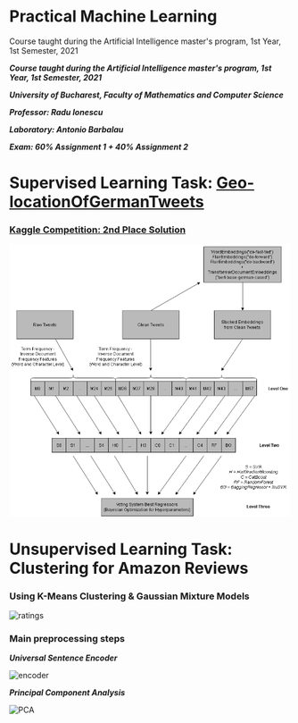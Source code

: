 # Practical Machine Learning
Course taught during the Artificial Intelligence master's program, 1st Year, 1st Semester, 2021 

***Course taught during the Artificial Intelligence master's program, 1st Year, 1st Semester, 2021***

***University of Bucharest, Faculty of Mathematics and Computer Science***

***Professor: Radu Ionescu***

***Laboratory: Antonio Barbalau***

***Exam: 60% Assignment 1 + 40% Assignment 2***  

# Supervised Learning Task: [Geo-locationOfGermanTweets](https://www.kaggle.com/c/pml-2020-unibuc/overview) 
### [Kaggle Competition: 2nd Place Solution](https://www.kaggle.com/c/pml-2020-unibuc/overview)
![Cover Image | 1000x800](https://github.com/AdrianIordache/Geo-locationOfGermanTweets/blob/master/images/solution.png)

# Unsupervised Learning Task: Clustering for Amazon Reviews
### Using K-Means Clustering & Gaussian Mixture Models

![ratings](https://user-images.githubusercontent.com/37110622/229195821-948e2286-787b-4274-a10d-760e621993b7.jpg)

### Main preprocessing steps

***Universal Sentence Encoder***

![encoder](https://user-images.githubusercontent.com/37110622/229195827-e24e3a1a-55b7-4241-8057-6ce54a32faf1.jpg)

***Principal Component Analysis***

![PCA](https://user-images.githubusercontent.com/37110622/229196978-54471bd5-b680-4018-ba65-fc12080c7329.jpg)
